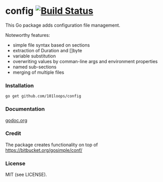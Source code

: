 config [![Build Status](https://secure.travis-ci.org/101loops/config.png)](https://travis-ci.org/101loops/config)
======

This Go package adds configuration file management.

Noteworthy features:
- simple file syntax based on sections
- extraction of Duration and []byte
- variable substitution
- overwriting values by comman-line args and environment properties
- named sub-sections
- merging of multiple files


### Installation
`go get github.com/101loops/config`

### Documentation
[godoc.org](http://godoc.org/github.com/101loops/config)

### Credit
The package creates functionality on top of https://bitbucket.org/gosimple/conf/

### License
MIT (see LICENSE).

